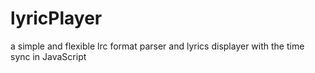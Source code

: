 # lyricPlayer
a simple and flexible lrc format parser and lyrics displayer with the time sync in JavaScript
